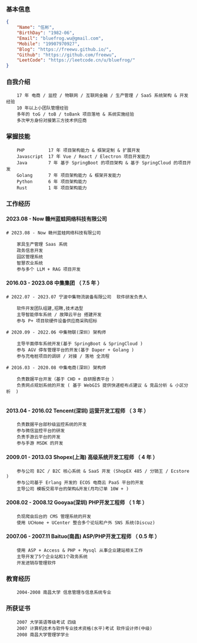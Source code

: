 ### 基本信息
```json
{
	"Name": "伍彬",
	"BirthDay": "1982-06",
	"Email": "bluefrog.wu@gmail.com",
	"Mobile": "19907970927",
	"Blog": "https://freewu.github.io/",
	"Github": "https://github.com/freewu",
	"LeetCode": "https://leetcode.cn/u/bluefrog/"
}
```

### 自我介绍
```
	17 年 电商 / 监控 / 物联网 / 互联网金融 / 生产管理 / SaaS 系统架构 & 开发经验
	10 年以上小团队管理经验
	多年的 toG / toB / toBank 项目落地 & 系统实施经验
	多次甲方身份对接第三方技术供应商
```

### 掌握技能
```
	PHP 		17 年 项目架构能力 & 框架定制 & 扩展开发
	Javascript  17 年 Vue / React / Electron 项目开发能力
	Java 		7 年 基于 SpringBoot 的项目架构 & 基于 SpringCloud 的项目开发
	Golang 		7 年 项目架构能力 & 框架开发能力 
	Python 		6 年 项目架构能力
	Rust		1 年 项目架构能力
```

### 工作经历

#### 2023.08 - Now 赣州蓝蛙网络科技有限公司
```
# 2023.08 - Now 赣州蓝蛙网络科技有限公司

	家具生产管理 Saas 系统
	政务信息开发
    园区管理系统
    智慧农业系统
	参与多个 LLM + RAG 项目开发

```

#### 2016.03 - 2023.08 中集集团 （ 7.5 年 ）
```
# 2022.07 - 2023.07 宁波中集物流装备有限公司  软件研发负责人

	软件开发团队组建,招聘,技术选型
	主导智能停车系统 / 故障云平台 搭建开发
	参与 P+ 项目软硬件设备供应商采购招标

# 2020.09 - 2022.06 中集物联(深圳) 架构师

	主导平面停车系统开发(基于 SpringBoot & SpringCloud )
	参与 AGV 停车管理平台的开发(基于 Daper + Golang )
	参与充电桩项目的调研 / 对接 / 落地 全流程

# 2016.03 - 2020.08 中集电商(深圳) 架构师	

	负责数据平台开发（基于 CHD + 自研报表平台 ）
	负责网点规划系统的开发 ( 基于 WebGIS 提供快递柜布点建议 & 竞品分析 & 小区分析  )
	
```

#### 2013.04 - 2016.02 Tencent(深圳) 运营开发工程师 （ 3 年 ）
```	
	负责数据平台部秒级监控系统的开发
	参与微信监控平台的研发
	负责手游云平台的开发
	参与手游 MSDK 的开发
```

#### 2009.01 - 2013.03 Shopex(上海) 高级系统开发工程师 （ 4 年  ）
```
	参与公司 B2C / B2C 核心系统 & SaaS 开发 (ShopEX 485 / 分销王 / Ecstore )
	参与公司基于 Erlang 开发的 ECOS 电商云 PaaS 平台的开发
	主导公司 模板交易平台的架构&开发(月均订单 10W + )
```

#### 2008.02 - 2008.12 Gooyaa(深圳) PHP开发工程师 （  1 年  ）
```
	负现爬虫后台的 CMS 管理系统的开发
	使用 UCHome + UCenter 整合多个论坛和户外 SNS 系统(Discuz)
```

#### 2007.06 - 2007.11 Baituo(南昌) ASP/PHP开发工程师 （ 0.5 年 ）
```
	使用 ASP + Access & PHP + Mysql 从事企业建站相关工作
	主导开发了5个企业站和1个政务系统
	开发进销存管理软件
```

### 教育经历
```
	2004-2008 南昌大学 信息管理与信息系统专业
```

### 所获证书
```
	2007 大学英语等级考试 四级
	2007 计算机技术与软件专业技术资格(水平)考试 软件设计师(中级)
	2008 南昌大学管理学学士
```